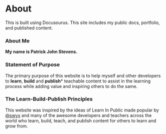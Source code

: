 # About

This is built using Docusourus. This site includes my public docs, portfolio, and published content.

### About Me

**My name is Patrick John Stevens.**

### Statement of Purpose

The primary purpose of this website is to help myself and other developers to **learn**, **build** and **publish*** teachable content to assist in the learning process while adding value and inspiring others to do the same.

### The Learn-Build-Publish Principles

This website was inspired by the ideas of Learn In Public made popular by <a href="https://twitter.com/swyx" target="_blank">@swyx</a> and many of the awesome developers and teachers across the world who learn, build, teach, and publish content for others to learn and grow from.
